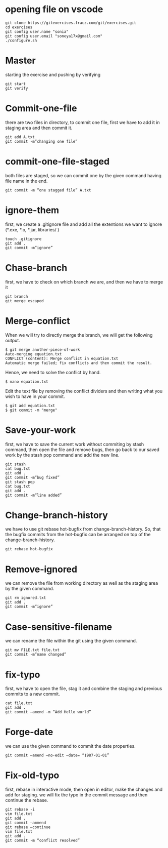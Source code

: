 # opening file on vscode
```
git clone https://gitexercises.fracz.com/git/exercises.git  
cd exercises  
git config user.name "sonia"  
git config user.email "soneya17x@gmail.com"  
./configure.sh  
```
# Master
starting the exercise and pushing by verifying 
```
git start  
git verify
```

# Commit-one-file
there are two files in directory, to commit one file, first we have to add it in staging area and then commit it.
```
git add A.txt
git commit -m“changing one file”
```
# commit-one-file-staged
both files are staged, so we can commit one by the given command having file name in the end.
```
git commit -m “one stagged file” A.txt
```
# ignore-them
first, we create a .gitignore file and add all the extentions we want to ignore (*.exe, *.o, *.jar, libraries/ )
```
touch .gitignore
git add .
git commit -m“ignore”
```
# Chase-branch
first, we have to check on which branch we are, and then we have to merge it
```
git branch
git merge escaped
```
# Merge-conflict
When we will try to directly merge the branch, we will get the following output.

    $ git merge another-piece-of-work
    Auto-merging equation.txt
    CONFLICT (content): Merge conflict in equation.txt
    Automatic merge failed; fix conflicts and then commit the result.

Hence, we need to solve the conflict by hand.
    
    $ nano equation.txt

Edit the text file by removing the conflict dividers and then writing what you wish to have in your commit.

    $ git add equation.txt
    $ git commit -m "merge"
    
# Save-your-work
first, we have to save the current work without commiting by stash command, then open the file and remove bugs, then go back to our saved work by the stash pop command and add the new line.
```
git stash
cat bug.txt
git add .
git commit -m“bug fixed”
git stash pop
cat bug.txt
git add .
git commit -m“line added”
```
# Change-branch-history
we have to use git rebase hot-bugfix from change-branch-history. So, that the bugfix commits from the hot-bugfix can be arranged on top of the change-branch-history.
```
git rebase hot-bugfix
```

# Remove-ignored
we can remove the file from working directory as well as the staging area by the given command.
```
git rm ignored.txt
git add .
git commit -m“ignore”
```
# Case-sensitive-filename
we can rename the file within the git using the given command.
```
git mv FILE.txt file.txt
git commit -m“name changed”
```
# fix-typo
first, we have to open the file, stag it and combine the staging and previous commits to a new commit.
```
cat file.txt
git add .
git commit –amend -m “Add Hello world”
```
# Forge-date
we can use the given command to commit the date properties.
```
git commit –amend –no-edit –date= “1987-01-01”
```
# Fix-old-typo
first, rebase in interactive mode, then open in editor, make the changes and add for staging. we will fix the typo in the commit message and then continue the rebase.
```
git rebase -i
vim file.txt
git add .
git commit –ammend
git rebase –continue
vim file.txt
git add .
git commit -m “conflict resolved”
```
